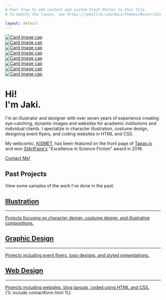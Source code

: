 ```yaml
---
# Feel free to add content and custom Front Matter to this file.
# To modify the layout, see https://jekyllrb.com/docs/themes/#overriding-theme-defaults

layout: default
---
```

<div class="container-fluid ml-0 mr-0 pl-0 pr-0 pb-0" id="top-container-gallery">
    <div class="row">
                <div class="card col-lg-3 col-6" id="gallery-frame">
                    <a href="/projects/Phaedra/"><img class="card-img-top" src="/assets/gallery1.png" alt="Card image cap"></a>
                </div>
                <div class="card col-lg-3 col-6" id="gallery-frame">
                    <a href="/projects/frozen/"><img class="card-img-top" src="/assets/gallery2.png" alt="Card image cap"></a>
                </div>
                <div class="card col-lg-3 col-6" id="gallery-frame">
                    <a href="/projects/DVA/"><img class="card-img-top" src="/assets/gallery4.png" alt="Card image cap"></a>
                </div>
                <div class="card col-lg-3 col-6" id="gallery-frame">
                    <a href="/projects/brewhaha/"><img class="card-img-top" src="/assets/gallery5.png" alt="Card image cap"></a>
                </div>
    </div>
    <div class="row">
            <div class="card col-lg-3 col-6" id="gallery-frame">
                <a href="/projects/tertia/"><img class="card-img-top" src="/assets/gallery3.png" alt="Card image cap"></a>
            </div>
            <div class="card col-lg-3 col-6" id="gallery-frame">
                <a href="/projects/wordpress/"><img class="card-img-top" src="/assets/gallery20.png" alt="Card image cap"></a>
            </div>
            <div class="card col-lg-3 col-6" id="gallery-frame">
                <a href="/projects/WS326/"><img class="card-img-top" src="/assets/gallery9.png" alt="Card image cap"></a>
            </div>
            <div class="card col-lg-3 col-6" id="gallery-frame">
                <a href="/projects/cover/"><img class="card-img-top" src="/assets/gallery12.png" alt="Card image cap"></a>
            </div>
    </div>
</div>
<div class="container-fluid" id="bio-container">
        <div class="container">
            <div class="jumbotron mb-0" id="bio">
                <h1 class="display-4">Hi!<br class="rwd-break">  I'm Jaki.</h1>
                <p class="lead">I'm an illustrator and designer with over seven years of experience creating eye-catching, dynamic images and websites for academic institutions and individual clients.  I specialize in character illustration, costume design, designing event flyers, and coding websites in HTML and CSS.</p>
                <p class="lead">My webcomic, <a href="http://www.kismet-comic.com">KISMET</a>, has been featured on the front page of <a href="https://tapas.io/">Tapas.io</a> and won <a href="http://startfaire.com/eiwawardswinners.shtml">StArtFaire's</a> "Excellence in Science Fiction" award in 2016. </p>
                <p class="lead"><a class="btn btn-primary btn-lg mt-2" href="#contactform" role="button" id="contact-button">Contact Me!</a></p>
            </div>
        </div>
    </div>

<div class="container-fluid px-5" id="specialties_container">
    <div class="container px-1">
        <h2 class="my-2">Past Projects</h2>
        <p class="lead mb-4">View some samples of the work I've done in the past:</p>
        <div class="row mb-5">                    
            <div class="col-md-12 col-lg-4"><a href="portfolio#illustration">
                <div class="card mb-4 mb-md-4 mb-lg-2 px-3" id="specialty">
                    <div class="card-body text-center" id="specialtycontainer">
                        <h2 class="card-title">Illustration</h2>
                        <hr id="specialty-hr" />
                        <div class="card-text px-5" id="card-flavor">
                        Projects focusing on character design, costume design, and illustrative compositions.
                        </div>
                    </div>
                </div> 
            </a></div>
            <div class="col-md-12 col-lg-4"><a href="portfolio#graphicdesign">
                <div class="card mb-4 mb-md-4 mb-lg-2 px-3" id="specialty">
                    <div class="card-body text-center" id="specialtycontainer">
                        <h2 class="card-title">Graphic Design</h2>
                        <hr id="specialty-hr" />
                        <div class="card-text px-5" id="card-flavor">
                        Projects including event flyers, logo designs, and styled presentations.
                        </div>
                    </div>
                </div>
            </a></div>
            <div class="col-md-12 col-lg-4"><a href="portfolio#webdesign">
                <div class="card mb-2 px-3" id="specialty">
                    <div class="card-body text-center" id="specialtycontainer">
                        <h2 class="card-title">Web Design</h2>
                        <hr id="specialty-hr" />
                        <div class="card-text px-5" id="card-flavor">
                        Projects including websites, blog layouts, coded using HTML and CSS.
                        </div>
                    </div>
                </div>
            </a></div>
        </div>
    </div>
</div>
{% include contactform.html %}
